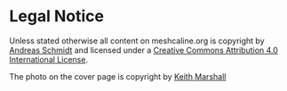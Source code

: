 # Legal Notice

Unless stated otherwise all content on meshcaline.org is copyright by [Andreas Schmidt](https://www.linkedin.com/pub/andreas-schmidt/57/382/4b2) and <span rel="license">licensed under a <a rel="license" href="http://creativecommons.org/licenses/by/4.0/">Creative Commons Attribution 4.0 International License</a>.</span><br />

The photo on the cover page is copyright by [Keith Marshall](https://www.flickr.com/photos/keithmarshall/162224574/)